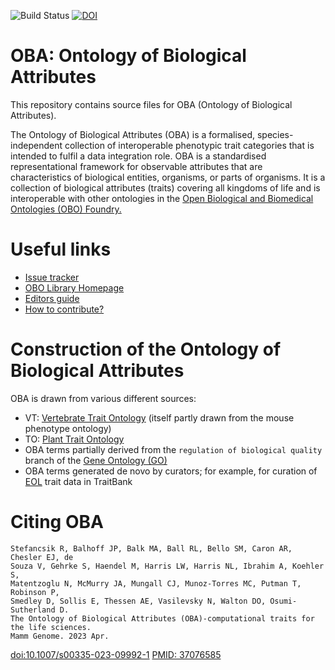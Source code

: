 ![Build Status](https://github.com/obophenotype/bio-attribute-ontology/workflows/CI/badge.svg)
[![DOI](https://zenodo.org/badge/13996/obophenotype/bio-attribute-ontology.svg)](https://zenodo.org/badge/latestdoi/13996/obophenotype/bio-attribute-ontology)

# OBA: Ontology of Biological Attributes

This repository contains source files for OBA (Ontology of Biological Attributes).

The Ontology of Biological Attributes (OBA) is a formalised, species-independent collection of interoperable phenotypic trait categories that is intended to fulfil a data integration role. OBA is a standardised representational framework for observable attributes that are characteristics of biological entities, organisms, or parts of organisms. It is a collection of biological attributes (traits) covering all kingdoms of life and is interoperable with other ontologies in the [Open Biological and Biomedical Ontologies (OBO) Foundry.](http://obofoundry.org/)

# Useful links

* [Issue tracker](https://github.com/obophenotype/bio-attribute-ontology/issues)
* [OBO Library Homepage](http://obofoundry.org/ontology/oba.html)
* [Editors guide](https://obophenotype.github.io/bio-attribute-ontology/)
* [How to contribute?](CONTRIBUTING.md)

# Construction of the Ontology of Biological Attributes

OBA is drawn from various different sources:

* VT: [Vertebrate Trait Ontology](http://obofoundry.org/ontology/vt.html) (itself partly drawn from the mouse phenotype ontology)
* TO: [Plant Trait Ontology](http://obofoundry.org/ontology/to.html)
* OBA terms partially derived from the `regulation of biological quality` branch of the [Gene Ontology (GO)](http://obofoundry.org/ontology/go.html)
* OBA terms generated de novo by curators; for example, for curation of [EOL](http://eol.org) trait data in TraitBank

# Citing OBA

```
Stefancsik R, Balhoff JP, Balk MA, Ball RL, Bello SM, Caron AR, Chesler EJ, de
Souza V, Gehrke S, Haendel M, Harris LW, Harris NL, Ibrahim A, Koehler S,
Matentzoglu N, McMurry JA, Mungall CJ, Munoz-Torres MC, Putman T, Robinson P,
Smedley D, Sollis E, Thessen AE, Vasilevsky N, Walton DO, Osumi-Sutherland D.
The Ontology of Biological Attributes (OBA)-computational traits for the life sciences.
Mamm Genome. 2023 Apr.
```
[doi:10.1007/s00335-023-09992-1](https://doi.org/10.1007/s00335-023-09992-1)
[PMID: 37076585](https://pubmed.ncbi.nlm.nih.gov/37076585/)
